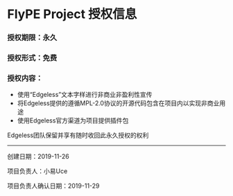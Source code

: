 # FlyPE Project 授权信息

### 授权期限：永久
### 授权形式：免费
### 授权内容：
* 使用“Edgeless”文本字样进行非商业非盈利性宣传
* 将Edgeless提供的遵循MPL-2.0协议的开源代码包含在项目内以实现非商业用途
* 使用Edgeless官方渠道为项目提供插件包

Edgeless团队保留并享有随时收回此永久授权的权利

***

创建日期：2019-11-26

项目负责人：小易Uce

项目负责人确认日期：2019-11-29